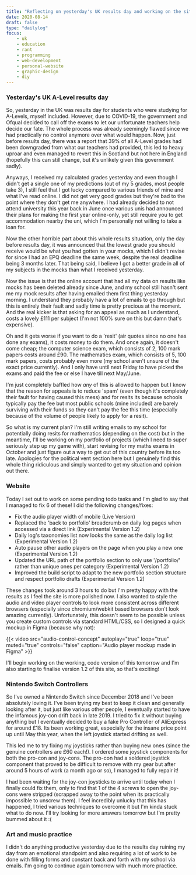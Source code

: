 ```yaml
---
title: "Reflecting on yesterday's UK results day and working on the site"
date: 2020-08-14
draft: false
type: "dailylog"
focus:
    - uk
    - education
    - rant
    - programming
    - web-development
    - personal-website
    - graphic-design
    - diy
---
```


### Yesterday's UK A-Level results day

So, yesterday in the UK was results day for students who were studying for A-Levels, myself included. However, due to COVID-19, the government and Ofqual decided to call off the exams to let our unfortunate teachers help decide our fate. The whole process was already seemingly flawed since we had practically no control anymore over what would happen. Now, just before results day, there was a report that 39% of all A-Level grades had been downgraded from what our teachers had provided, this led to heavy uproar and even managed to revert this in Scotland but not here in England (hopefully this can still change, but it's unlikely given this government sadly).

Anyways, I received my calculated grades yesterday and even though I didn't get a single one of my predictions (out of my 5 grades, most people take 3), I still feel that I got lucky compared to various friends of mine and what I've read online. I did not get very good grades but they're bad to the point where they don't get me anywhere. I had already decided to not attend university this year back in June once various unis had announced their plans for making the first year online-only, yet still require you to get accommodation nearby the uni, which I'm personally not willing to take a loan for.

Now the other horrible part about this whole results situation, only the day before results day, it was announced that the lowest grade you should receive would be what you had gotten in your mocks, which I didn't revise for since I had an EPQ deadline the same week, despite the real deadline being 3 months later. That being said, I believe I got a better grade in all of my subjects in the mocks than what I received yesterday. 

Now the issue is that the online account that had all my data on results like mocks has been deleted already since June, and my school still hasn't sent me my mock results after having emailed them first thing yesterday morning. I understand they probably have a lot of emails to go through but this is entirely their fault and sadly time is pretty precious at the moment. And the real kicker is that asking for an appeal as much as I understand, costs a lovely £111 per subject (I'm not 100% sure on this but damn that's expensive).

Oh and it gets worse if you want to do a 'resit' (air quotes since no one has done any exams), it costs money to do them. And once again, it doesn't come cheap; the computer science exam, which consists of 2, 100 mark papers costs around £90. The mathematics exam, which consists of 5, 100 mark papers, costs probably even more (my school aren't unsure of the exact price currently). And I only have until next Friday to have picked the exams and paid the fee or else I have till next May/June. 

I'm just completely baffled how *any* of this is allowed to happen but I know that the reason for appeals is to reduce 'spam' (even though it's completely their fault for having caused this mess) and for resits its because schools typically pay the fee but most public schools (mine included) are barely surviving with their funds so they can't pay the fee this time (especially because of the volume of people likely to apply for a resit). 

So what is my current plan? I'm still writing emails to my school for potentially doing resits for mathematics (depending on the cost) but in the meantime, I'll be working on my portfolio of projects (which I need to super seriously step up my game with), start revising for my maths exams in October and just figure out a way to get out of this country before its too late. Apologies for the political vent section here but I genuinely find this whole thing ridiculous and simply wanted to get my situation and opinion out there.

### Website

Today I set out to work on some pending todo tasks and I'm glad to say that I managed to fix 6 of these! I did the following changes/fixes:

 - Fix the audio player width of mobile (Live Version)
 - Replaced the 'back to portfolio' breadcrumb on daily log pages when accessed via a direct link (Experimental Version 1.2)
 - Daily log's taxonomies list now looks the same as the daily log list (Experimental Version 1.2)
 - Auto pause other audio players on the page when you play a new one (Experimental Version 1.2)
 - Updated the URL path of the portfolio section to only use '/portfolio/' rather than unique ones per category (Experimental Version 1.2)
 - Improved the build script to adapt to the new portfolio section structure and respect portfolio drafts (Experimental Version 1.2)

These changes took around 3 hours to do but I'm pretty happy with the results as I feel the site is more polished now. I also wanted to style the audio and video player controls to look more consistent across different browsers (especially since chromium/webkit based browsers don't look amazing currently). Unfortunately, this doesn't seem to be possible unless you create custom controls via standard HTML/CSS, so I designed a quick mockup in Figma (because why not):

{{< video src="audio-control-concept" autoplay="true" loop="true" muted="true" controls="false" caption="Audio player mockup made in Figma" >}}

I'll begin working on the working, code version of this tomorrow and I'm also starting to finalise version 1.2 of this site, so that's exciting!

### Nintendo Switch Controllers

So I've owned a Nintendo Switch since December 2018 and I've been absolutely loving it. I've been trying my best to keep it clean and generally looking after it, but just like various other people, I eventually started to have the infamous joy-con drift back in late 2019. I tried to fix it without buying anything but I eventually decided to buy a fake Pro Controller of AliExpress for around £18. Its been working great, especially for the insane price point up until May this year, when the left joystick started drifting as well.

This led me to try fixing my joysticks rather than buying new ones (since the genuine controllers are £60 each!). I ordered some joystick components for both the pro-con and joy-cons. The pro-con had a soldered joystick component that proved to be difficult to remove with my gear but after around 5 hours of work (a month ago or so), I managed to fully repair it! 

I had been waiting for the joy-con joysticks to arrive until today when I finally could fix them, only to find that 1 of the 4 screws to open the joy-cons were stripped (scrapped away to the point when its practically impossible to unscrew them). I feel incredibly unlucky that this has happened, I tried various techniques to overcome it but I'm kinda stuck what to do now. I'll try looking for more answers tomorrow but I'm pretty bummed about it :(

### Art and music practice

I didn't do anything productive yesterday due to the results day ruining my day from an emotional standpoint and also requiring a lot of work to be done with filling forms and constant back and forth with my school via emails. I'm going to continue again tomorrow with much more practice.